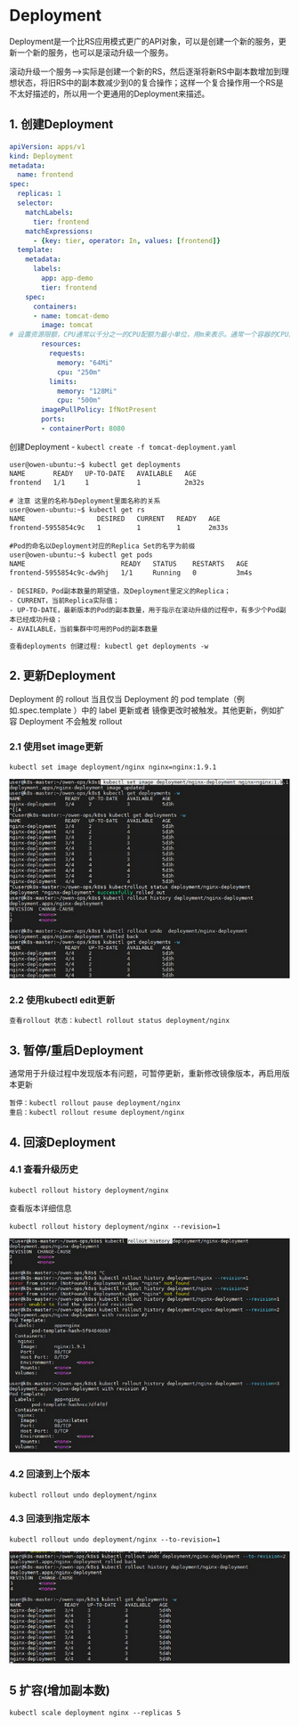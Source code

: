 # Deployment

Deployment是⼀个⽐RS应⽤模式更⼴的API对象，可以是创建⼀个新的服务，更新⼀个新的服务，也可以是滚动升级⼀个服务。

滚动升级⼀个服务-->实际是创建⼀个新的RS，然后逐渐将新RS中副本数增加到理想状态，将旧RS中的副本数减少到0的复合操作；这样⼀个复合操作⽤⼀个RS是不太好描述的，所以⽤⼀个更通⽤的Deployment来描述。

## 1. 创建Deployment

```yaml
apiVersion: apps/v1
kind: Deployment
metadata:
  name: frontend
spec:
  replicas: 1
  selector:
    matchLabels:
      tier: frontend
    matchExpressions:
      - {key: tier, operator: In, values: [frontend]}
  template:
    metadata:
      labels:
        app: app-demo
        tier: frontend
    spec:
      containers:
      - name: tomcat-demo
        image: tomcat
# 设置资源限额，CPU通常以千分之一的CPU配额为最小单位，用m来表示。通常一个容器的CPU配额被定义为100~300m，即占用0.1~0.3个CPU；
        resources:
          requests:
            memory: "64Mi"
            cpu: "250m"
          limits:
            memory: "128Mi"
            cpu: "500m"
        imagePullPolicy: IfNotPresent
        ports:
        - containerPort: 8080
```

创建Deployment - `kubectl create -f tomcat-deployment.yaml`

``` text
user@owen-ubuntu:~$ kubectl get deployments
NAME       READY   UP-TO-DATE   AVAILABLE   AGE
frontend   1/1     1            1           2m32s

# 注意 这里的名称与Deployment里面名称的关系
user@owen-ubuntu:~$ kubectl get rs
NAME                  DESIRED   CURRENT   READY   AGE
frontend-5955854c9c   1         1         1       2m33s

#Pod的命名以Deployment对应的Replica Set的名字为前缀
user@owen-ubuntu:~$ kubectl get pods
NAME                        READY   STATUS    RESTARTS   AGE
frontend-5955854c9c-dw9hj   1/1     Running   0          3m4s

- DESIRED，Pod副本数量的期望值，及Deployment里定义的Replica；
- CURRENT，当前Replica实际值；
- UP-TO-DATE，最新版本的Pod的副本数量，用于指示在滚动升级的过程中，有多少个Pod副本已经成功升级；
- AVAILABLE，当前集群中可用的Pod的副本数量
```

`查看deployments 创建过程: kubectl get deployments -w`

## 2. 更新Deployment

Deployment 的 rollout 当且仅当 Deployment 的 pod template（例如.spec.template ）中的 label 更新或者 镜像更改时被触发。其他更新，例如扩容 Deployment 不会触发 rollout

### 2.1 使用set image更新

`kubectl set image deployment/nginx nginx=nginx:1.9.1`

![kubectl set image](./images/set-image.png)

### 2.2 使用kubectl edit更新

`查看rollout 状态：kubectl rollout status deployment/nginx`

## 3. 暂停/重启Deployment

通常用于升级过程中发现版本有问题，可暂停更新，重新修改镜像版本，再启用版本更新

``` shell
暂停：kubectl rollout pause deployment/nginx
重启：kubectl rollout resume deployment/nginx
```

## 4. 回滚Deployment

### 4.1 查看升级历史

`kubectl rollout history deployment/nginx`

查看版本详细信息

`kubectl rollout history deployment/nginx --revision=1`

![rollout-revision](images/rollout-revision.png)

### 4.2 回滚到上个版本

`kubectl rollout undo deployment/nginx`

### 4.3 回滚到指定版本

`kubectl rollout undo deployment/nginx --to-revision=1`

![rollout-undo](images/rollout-undo.png)

## 5 扩容(增加副本数)

`kubectl scale deployment nginx --replicas 5`

